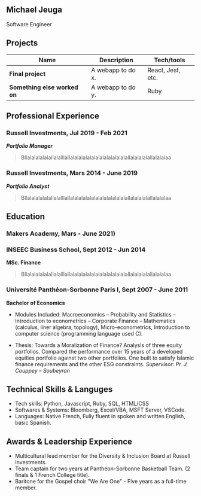 ## Michael Jeuga

Software Engineer

## Projects

| Name                         | Description       | Tech/tools        |
| ---------------------------- | ----------------- | ----------------- |
| **Final project**            | A webapp to do x. | React, Jest, etc. |
| **Something else worked on** | A webapp to do y. | Ruby              |

## Professional Experience

### Russell Investments, Jul 2019 - Feb 2021
_**Portfolio Manager**_

>Bllalalalalalallalalllallalalalalalalalalalalalalalallalalalalallalalalaa



### Russell Investments, Mars 2014 - June 2019
_**Portfolio Analyst**_

>Bllalalalalalallalalllallalalalalalalalalalalalalalallalalalalallalalalaa




## Education

### Makers Academy, Mars - June 2021)

### INSEEC Business School, Sept 2012 - Jun 2014
**MSc. Finance**

>Bllalalalalalallalalllallalalalalalalalalalalalalalallalalalalallalalalaa


### Université Panthéon-Sorbonne Paris I, Sept 2007 - June 2011
**Bachelor of Economics**

*	Modules Included: Macroeconomics – Probability and Statistics – Introduction to econometrics – Corporate Finance – 
Mathematics (calculus, liner algebra, topology), Micro-econometrics, Introduction to computer science (programming language used C).


*	Thesis: Towards a Moralization of Finance?
      Analysis of three equity portfolios. 
      Compared the performance over 15 years of a developed equities portfolio against two other portfolios. 
      One built to satisfy Islamic finance requirements and the other ESG constraints. 
     _Supervisor: Pr. J. Couppey – Soubeyran_


## Technical Skills & Languges

 * Tech skills: Python, Javascript, Ruby, SQL, HTML/CSS
 * Softwares & Systems: Bloomberg, Excel/VBA, MSFT Server, VSCode.
 * Languages: Native French, Fully fluent in spoken and written English, basic Spanish.

## Awards & Leadership Experience
 
 * Multicultural lead member for the Diversity & Inclusion Board at Russell Investments.
 * Team captain for two years at Panthéon-Sorbonne Basketball Team. (2 finals & 1 French College title).
 * Baritone for the Gospel choir "We Are One" - Five years as a full-time member.
